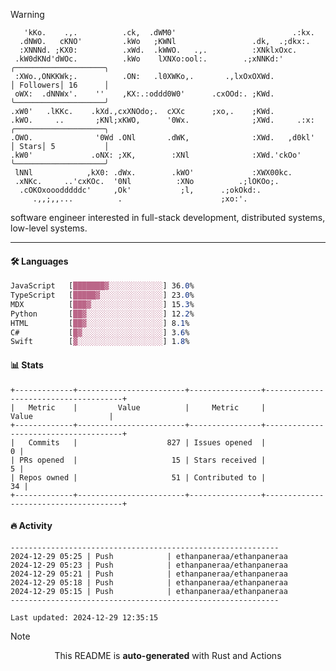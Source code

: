 > [!WARNING]
> ```>     .'.                         .lxx;                            ..    
>    'kKo.    .,.          .ck,  .dWM0'                          .:kx.   
>   .dNWO.   cKNO'         .kWo   ;KWNl                 .dk,  .;dkx:.    
>   :XNNNd. ;KX0:          .xWd.  .kWWO.   .,.          :XNklxOxc.       
>  .kW0dKNd'dWOc.          .kWo    lXNXo:ool:.        .;xNNKd:'          ╭────────────────────╮
>  :XWo.,ONKKWk;.          .ON:   .l0XWKo,.       .,lxOxOXWd.            │ Followers│ 16      │
>  oWX:  .dNNWx'.    ''    ,KX:.:oddd0W0'      .cxOOd:. ;KWd.            ╰────────────────────╯
> .xW0'   .lKKc.    .kXd.,cxXNOdo;.  cXXc      ;xo,.    ;KWd.            
> .kWO.     ..       ;KNl;xKWO,      '0Wx.              ;XWd.     .:x:   ╭────────────────────╮
> .OWO.              '0Wd .ONl       .dWK,              :XWd.   ,d0kl'   │ Stars│ 5           │
> .kW0'             .oNX: ;XK,        :XNl              :XWd.'ckOo'      ╰────────────────────╯
>  lNNl            ,kX0: .dWx.        .kWO'             :XWX00kc.        
>  .xNKc.     ..'cxKOc.  '0Nl          :XNo          .;lOKOo;.           
>   .cOKOxooodddddc'     ,Ok'           ;l,      .;okOkd:.               
>      .,,;,,...          .                      ;xo:'.                  
> ```
> <p>software engineer interested in full-stack development, distributed systems, low-level systems.</p>

---

#### 🛠️ Languages
```css
JavaScript   [███████▓░░░░░░░░░░░░] 36.0%
TypeScript   [█████▓░░░░░░░░░░░░░░] 23.0%
MDX          [███▓░░░░░░░░░░░░░░░░] 15.3%
Python       [██▓░░░░░░░░░░░░░░░░░] 12.2%
HTML         [██▓░░░░░░░░░░░░░░░░░] 8.1%
C#           [█▓░░░░░░░░░░░░░░░░░░] 3.6%
Swift        [▓░░░░░░░░░░░░░░░░░░░] 1.8%
```

#### 📊 Stats
```
+-------------+------------------------+----------------+--------------------------------------+
|   Metric    |         Value          |     Metric     |                Value                 |
+-------------+------------------------+----------------+--------------------------------------+
|   Commits   |                    827 | Issues opened  |                                    0 |
| PRs opened  |                     15 | Stars received |                                    5 |
| Repos owned |                     51 | Contributed to |                                   34 |
+-------------+------------------------+----------------+--------------------------------------+
```

#### 🔥 Activity
```
------------------------------------------------------------
2024-12-29 05:25 | Push            | ethanpaneraa/ethanpaneraa
2024-12-29 05:23 | Push            | ethanpaneraa/ethanpaneraa
2024-12-29 05:21 | Push            | ethanpaneraa/ethanpaneraa
2024-12-29 05:18 | Push            | ethanpaneraa/ethanpaneraa
2024-12-29 05:15 | Push            | ethanpaneraa/ethanpaneraa
------------------------------------------------------------

Last updated: 2024-12-29 12:35:15
```

> [!NOTE]
> <p align="center">This README is <b>auto-generated</b> with Rust and Actions</p>